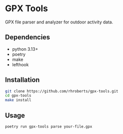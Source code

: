 # GPX Tools

GPX file parser and analyzer for outdoor activity data.

## Dependencies

- python 3.13+
- poetry
- make
- lefthook

## Installation

```bash
git clone https://github.com/rhroberts/gpx-tools.git
cd gpx-tools
make install
```

## Usage

```bash
poetry run gpx-tools parse your-file.gpx
```
